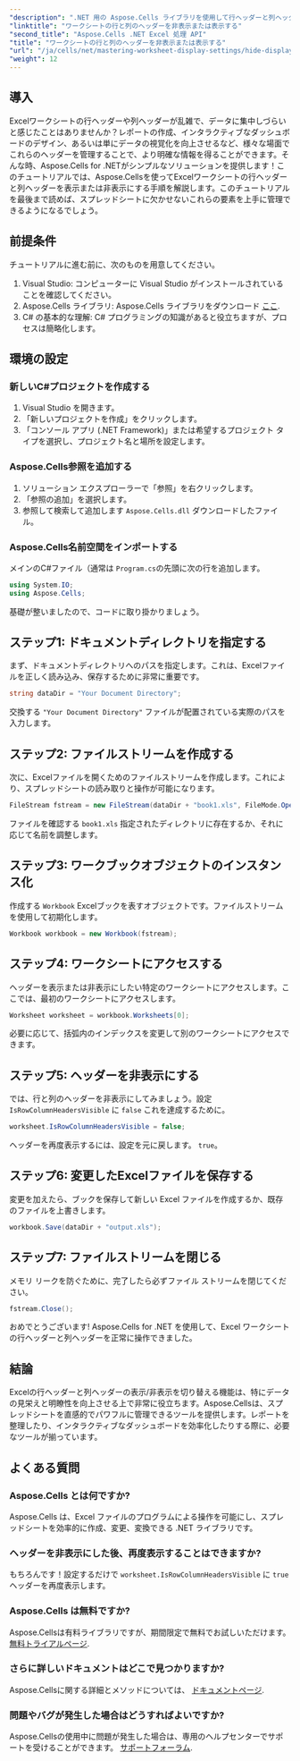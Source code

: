 ```yaml
---
"description": ".NET 用の Aspose.Cells ライブラリを使用して行ヘッダーと列ヘッダーを効果的に表示または非表示にすることで、Excel ワークシートのデータの明瞭性を高める方法を説明します。"
"linktitle": "ワークシートの行と列のヘッダーを非表示または表示する"
"second_title": "Aspose.Cells .NET Excel 処理 API"
"title": "ワークシートの行と列のヘッダーを非表示または表示する"
"url": "/ja/cells/net/mastering-worksheet-display-settings/hide-display-row-column-headers/"
"weight": 12
---
```


## 導入

Excelワークシートの行ヘッダーや列ヘッダーが乱雑で、データに集中しづらいと感じたことはありませんか？レポートの作成、インタラクティブなダッシュボードのデザイン、あるいは単にデータの視覚化を向上させるなど、様々な場面でこれらのヘッダーを管理することで、より明確な情報を得ることができます。そんな時、Aspose.Cells for .NETがシンプルなソリューションを提供します！このチュートリアルでは、Aspose.Cellsを使ってExcelワークシートの行ヘッダーと列ヘッダーを表示または非表示にする手順を解説します。このチュートリアルを最後まで読めば、スプレッドシートに欠かせないこれらの要素を上手に管理できるようになるでしょう。

## 前提条件

チュートリアルに進む前に、次のものを用意してください。

1. Visual Studio: コンピューターに Visual Studio がインストールされていることを確認してください。
2. Aspose.Cells ライブラリ: Aspose.Cells ライブラリをダウンロード [ここ](https://releases。aspose.com/cells/net/).
3. C# の基本的な理解: C# プログラミングの知識があると役立ちますが、プロセスは簡略化します。

## 環境の設定

### 新しいC#プロジェクトを作成する

1. Visual Studio を開きます。
2. 「新しいプロジェクトを作成」をクリックします。
3. 「コンソール アプリ (.NET Framework)」または希望するプロジェクト タイプを選択し、プロジェクト名と場所を設定します。

### Aspose.Cells参照を追加する

1. ソリューション エクスプローラーで「参照」を右クリックします。
2. 「参照の追加」を選択します。
3. 参照して検索して追加します `Aspose.Cells.dll` ダウンロードしたファイル。

### Aspose.Cells名前空間をインポートする

メインのC#ファイル（通常は `Program.cs`の先頭に次の行を追加します。

```csharp
using System.IO;
using Aspose.Cells;
```

基礎が整いましたので、コードに取り掛かりましょう。

## ステップ1: ドキュメントディレクトリを指定する

まず、ドキュメントディレクトリへのパスを指定します。これは、Excelファイルを正しく読み込み、保存するために非常に重要です。

```csharp
string dataDir = "Your Document Directory";
```

交換する `"Your Document Directory"` ファイルが配置されている実際のパスを入力します。

## ステップ2: ファイルストリームを作成する

次に、Excelファイルを開くためのファイルストリームを作成します。これにより、スプレッドシートの読み取りと操作が可能になります。

```csharp
FileStream fstream = new FileStream(dataDir + "book1.xls", FileMode.Open);
```

ファイルを確認する `book1.xls` 指定されたディレクトリに存在するか、それに応じて名前を調整します。

## ステップ3: ワークブックオブジェクトのインスタンス化

作成する `Workbook` Excelブックを表すオブジェクトです。ファイルストリームを使用して初期化します。

```csharp
Workbook workbook = new Workbook(fstream);
```

## ステップ4: ワークシートにアクセスする

ヘッダーを表示または非表示にしたい特定のワークシートにアクセスします。ここでは、最初のワークシートにアクセスします。

```csharp
Worksheet worksheet = workbook.Worksheets[0];
```

必要に応じて、括弧内のインデックスを変更して別のワークシートにアクセスできます。

## ステップ5: ヘッダーを非表示にする

では、行と列のヘッダーを非表示にしてみましょう。設定 `IsRowColumnHeadersVisible` に `false` これを達成するために。

```csharp
worksheet.IsRowColumnHeadersVisible = false;
```

ヘッダーを再度表示するには、設定を元に戻します。 `true`。

## ステップ6: 変更したExcelファイルを保存する

変更を加えたら、ブックを保存して新しい Excel ファイルを作成するか、既存のファイルを上書きします。

```csharp
workbook.Save(dataDir + "output.xls");
```

## ステップ7: ファイルストリームを閉じる

メモリ リークを防ぐために、完了したら必ずファイル ストリームを閉じてください。

```csharp
fstream.Close();
```

おめでとうございます! Aspose.Cells for .NET を使用して、Excel ワークシートの行ヘッダーと列ヘッダーを正常に操作できました。

## 結論

Excelの行ヘッダーと列ヘッダーの表示/非表示を切り替える機能は、特にデータの見栄えと明瞭性を向上させる上で非常に役立ちます。Aspose.Cellsは、スプレッドシートを直感的でパワフルに管理できるツールを提供します。レポートを整理したり、インタラクティブなダッシュボードを効率化したりする際に、必要なツールが揃っています。

## よくある質問

### Aspose.Cells とは何ですか?
Aspose.Cells は、Excel ファイルのプログラムによる操作を可能にし、スプレッドシートを効率的に作成、変更、変換できる .NET ライブラリです。

### ヘッダーを非表示にした後、再度表示することはできますか?
もちろんです！設定するだけで `worksheet.IsRowColumnHeadersVisible` に `true` ヘッダーを再度表示します。

### Aspose.Cells は無料ですか?
Aspose.Cellsは有料ライブラリですが、期間限定で無料でお試しいただけます。 [無料トライアルページ](https://releases。aspose.com/).

### さらに詳しいドキュメントはどこで見つかりますか?
Aspose.Cellsに関する詳細とメソッドについては、 [ドキュメントページ](https://reference。aspose.com/cells/net/).

### 問題やバグが発生した場合はどうすればよいですか?
Aspose.Cellsの使用中に問題が発生した場合は、専用のヘルプセンターでサポートを受けることができます。 [サポートフォーラム](https://forum。aspose.com/c/cells/9).